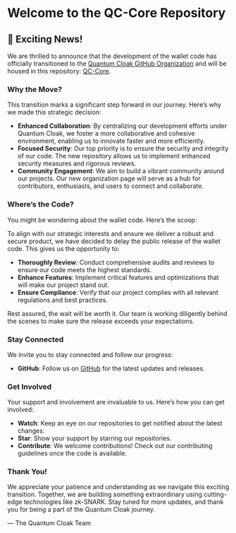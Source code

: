 # Welcome to the QC-Core Repository

## 🚀 Exciting News!

We are thrilled to announce that the development of the wallet code has officially transitioned to the [Quantum Cloak GitHub Organization](https://github.com/Quantum-Cloak) and will be housed in this repository: [QC-Core](https://github.com/Quantum-Cloak/qc-core).

### Why the Move?

This transition marks a significant step forward in our journey. Here’s why we made this strategic decision:

- **Enhanced Collaboration**: By centralizing our development efforts under Quantum Cloak, we foster a more collaborative and cohesive environment, enabling us to innovate faster and more efficiently.
- **Focused Security**: Our top priority is to ensure the security and integrity of our code. The new repository allows us to implement enhanced security measures and rigorous reviews.
- **Community Engagement**: We aim to build a vibrant community around our projects. Our new organization page will serve as a hub for contributors, enthusiasts, and users to connect and collaborate.

### Where’s the Code?

You might be wondering about the wallet code. Here’s the scoop:

To align with our strategic interests and ensure we deliver a robust and secure product, we have decided to delay the public release of the wallet code. This gives us the opportunity to:

- **Thoroughly Review**: Conduct comprehensive audits and reviews to ensure our code meets the highest standards.
- **Enhance Features**: Implement critical features and optimizations that will make our project stand out.
- **Ensure Compliance**: Verify that our project complies with all relevant regulations and best practices.

Rest assured, the wait will be worth it. Our team is working diligently behind the scenes to make sure the release exceeds your expectations.

### Stay Connected

We invite you to stay connected and follow our progress:

- **GitHub**: Follow us on [GitHub](https://github.com/Quantum-Cloak) for the latest updates and releases.

### Get Involved

Your support and involvement are invaluable to us. Here’s how you can get involved:

- **Watch**: Keep an eye on our repositories to get notified about the latest changes.
- **Star**: Show your support by starring our repositories.
- **Contribute**: We welcome contributions! Check out our contributing guidelines once the code is available.

### Thank You!

We appreciate your patience and understanding as we navigate this exciting transition. Together, we are building something extraordinary using cutting-edge technologies like zk-SNARK. Stay tuned for more updates, and thank you for being a part of the Quantum Cloak journey.

— The Quantum Cloak Team
